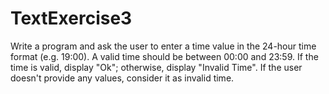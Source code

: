 # TextExercise3
Write a program and ask the user to enter a time value in the 24-hour time format (e.g. 19:00). A valid time should be between 00:00 and 23:59. If the time is valid, display "Ok"; otherwise, display "Invalid Time". If the user doesn't provide any values, consider it as invalid time.

